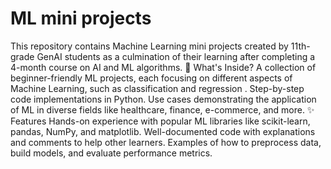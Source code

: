 # ML mini projects
This repository contains Machine Learning mini projects created by 11th-grade GenAI students as a culmination of their learning after completing a 4-month course on AI and ML algorithms. 
📂 What's Inside?
A collection of beginner-friendly ML projects, each focusing on different aspects of Machine Learning, such as classification and regression .
Step-by-step code implementations in Python.
Use cases demonstrating the application of ML in diverse fields like healthcare, finance, e-commerce, and more.
✨ Features
Hands-on experience with popular ML libraries like scikit-learn, pandas, NumPy, and matplotlib.
Well-documented code with explanations and comments to help other learners.
Examples of how to preprocess data, build models, and evaluate performance metrics.
